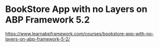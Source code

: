 # BookStore App with no Layers on ABP Framework 5.2

https://www.learnabpframework.com/courses/bookstore-app-with-no-layers-on-abp-framework-5-2/
